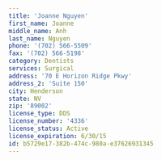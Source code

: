 ```yaml
---
title: 'Joanne Nguyen'
first_name: Joanne
middle_name: Anh
last_name: Nguyen
phone: '(702) 566-5509'
fax: '(702) 566-5198'
category: Dentists
services: Surgical
address: '70 E Horizon Ridge Pkwy'
address_2: 'Suite 150'
city: Henderson
state: NV
zip: '89002'
license_type: DDS
license_number: '4336'
license_status: Active
license_expiration: 6/30/15
id: b5729e17-382b-474c-980a-e37626931345
---
```

